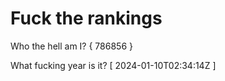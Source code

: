 # Fuck the rankings

Who the hell am I?
{ 786856 }

What fucking year is it?
[ 2024-01-10T02:34:14Z ]
